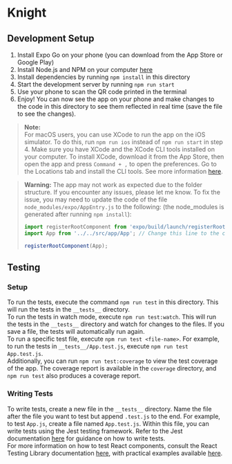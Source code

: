 # Knight

## Development Setup

1. Install Expo Go on your phone (you can download from the App Store or Google Play)
2. Install Node.js and NPM on your computer [here](https://nodejs.org/en/download/)
3. Install dependencies by running `npm install` in this directory
4. Start the development server by running `npm run start`
5. Use your phone to scan the QR code printed in the terminal
6. Enjoy! You can now see the app on your phone and make changes to the code in this directory to see them reflected in real time (save the file to see the changes).

> **Note:**  
> For macOS users, you can use XCode to run the app on the iOS simulator. To do this, run `npm run ios` instead of `npm run start` in step 4. Make sure you have XCode and the XCode CLI tools installed on your computer. To install XCode, download it from the App Store, then open the app and press `Command + ,` to open the preferences. Go to the Locations tab and install the CLI tools. See more information [here](https://docs.expo.dev/workflow/ios-simulator/).

> **Warning:**
> The app may not work as expected due to the folder structure. If you encounter any issues, please let me know. To fix the issue, you may need to update the code of the file `node_modules/expo/AppEntry.js` to the following: (the node_modules is generated after running `npm install`):
>
> ```javascript
> import registerRootComponent from 'expo/build/launch/registerRootComponent';
> import App from '../../src/app/App'; // Change this line to the correct path
>
> registerRootComponent(App);
> ```


## Testing

### Setup
To run the tests, execute the command `npm run test` in this directory. This will run the tests in the `__tests__` directory.  
To run the tests in watch mode, execute `npm run test:watch`. This will run the tests in the `__tests__` directory and watch for changes to the files. If you save a file, the tests will automatically run again.  
To run a specific test file, execute `npm run test <file-name>`. For example, to run the tests in `__tests__/App.test.js`, execute `npm run test App.test.js`.  
Additionally, you can run `npm run test:coverage` to view the test coverage of the app. The coverage report is available in the `coverage` directory, and `npm run test` also produces a coverage report.

### Writing Tests
To write tests, create a new file in the `__tests__` directory. Name the file after the file you want to test but append `.test.js` to the end. For example, to test `App.js`, create a file named `App.test.js`. Within this file, you can write tests using the Jest testing framework. Refer to the Jest documentation [here](https://jestjs.io/docs/getting-started) for guidance on how to write tests.  
For more information on how to test React components, consult the React Testing Library documentation [here](https://testing-library.com/docs/react-testing-library/intro/), with practical examples available [here](https://testing-library.com/docs/react-native-testing-library/example-intro).




